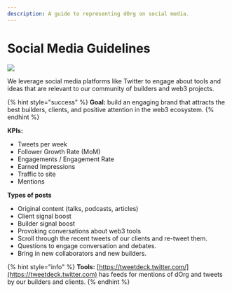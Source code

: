 ```yaml
---
description: A guide to representing dOrg on social media.
---
```


# Social Media Guidelines

![](https://media.giphy.com/media/Wsva5clCvbxcbFURFm/giphy.gif)

We leverage social media platforms like Twitter to engage about tools and ideas that are relevant to our community of builders and web3 projects.

{% hint style="success" %}
**Goal:** build an engaging brand that attracts the best builders, clients, and positive attention in the web3 ecosystem.
{% endhint %}

**KPIs:**

* Tweets per week
* Follower Growth Rate (MoM)
* Engagements / Engagement Rate
* Earned Impressions
* Traffic to site
* Mentions

**Types of posts**

* Original content (talks, podcasts, articles)
* Client signal boost
* Builder signal boost
* Provoking conversations about web3 tools
* Scroll through the recent tweets of our clients and re-tweet them.
* Questions to engage conversation and debates.
* Bring in new collaborators and new builders.

{% hint style="info" %}
**Tools:**  [https://tweetdeck.twitter.com/](https://tweetdeck.twitter.com) has feeds for mentions of dOrg and tweets by our builders and clients.
{% endhint %}
